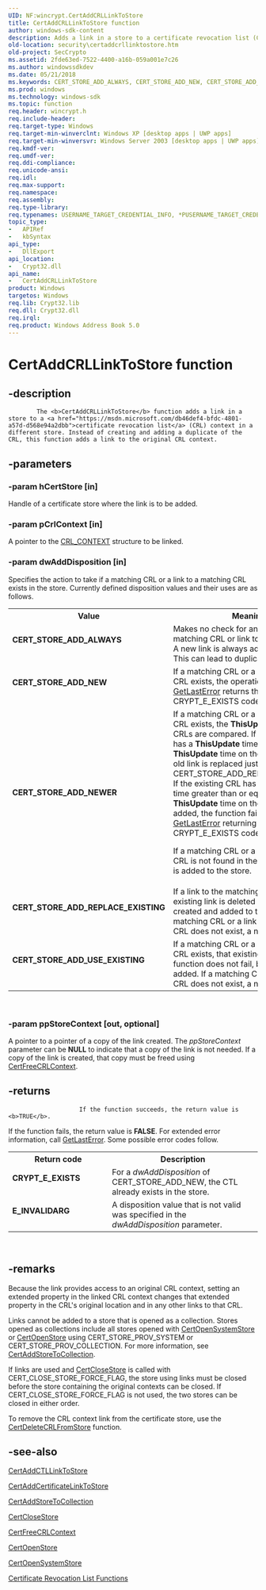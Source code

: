```yaml
---
UID: NF:wincrypt.CertAddCRLLinkToStore
title: CertAddCRLLinkToStore function
author: windows-sdk-content
description: Adds a link in a store to a certificate revocation list (CRL) context in a different store.
old-location: security\certaddcrllinktostore.htm
old-project: SecCrypto
ms.assetid: 2fde63ed-7522-4400-a16b-059a001e7c26
ms.author: windowssdkdev
ms.date: 05/21/2018
ms.keywords: CERT_STORE_ADD_ALWAYS, CERT_STORE_ADD_NEW, CERT_STORE_ADD_NEWER, CERT_STORE_ADD_REPLACE_EXISTING, CERT_STORE_ADD_USE_EXISTING, CertAddCRLLinkToStore, CertAddCRLLinkToStore function [Security], _crypto2_certaddcrllinktostore, security.certaddcrllinktostore, wincrypt/CertAddCRLLinkToStore
ms.prod: windows
ms.technology: windows-sdk
ms.topic: function
req.header: wincrypt.h
req.include-header: 
req.target-type: Windows
req.target-min-winverclnt: Windows XP [desktop apps | UWP apps]
req.target-min-winversvr: Windows Server 2003 [desktop apps | UWP apps]
req.kmdf-ver: 
req.umdf-ver: 
req.ddi-compliance: 
req.unicode-ansi: 
req.idl: 
req.max-support: 
req.namespace: 
req.assembly: 
req.type-library: 
req.typenames: USERNAME_TARGET_CREDENTIAL_INFO, *PUSERNAME_TARGET_CREDENTIAL_INFO
topic_type:
-	APIRef
-	kbSyntax
api_type:
-	DllExport
api_location:
-	Crypt32.dll
api_name:
-	CertAddCRLLinkToStore
product: Windows
targetos: Windows
req.lib: Crypt32.lib
req.dll: Crypt32.dll
req.irql: 
req.product: Windows Address Book 5.0
---
```


# CertAddCRLLinkToStore function


## -description



			The <b>CertAddCRLLinkToStore</b> function adds a link in a store to a <a href="https://msdn.microsoft.com/db46def4-bfdc-4801-a57d-d568e94a2dbb">certificate revocation list</a> (CRL) context in a different store. Instead of creating and adding a duplicate of the CRL, this function adds a link to the original CRL context.


## -parameters




### -param hCertStore [in]

Handle of a certificate store where the link is to be added.


### -param pCrlContext [in]

A pointer to the 
<a href="https://msdn.microsoft.com/cf7cabcd-b469-492a-b855-8870465ea1cc">CRL_CONTEXT</a> structure to be linked.


### -param dwAddDisposition [in]

Specifies the action to take if a matching CRL or a link to a matching CRL exists in the store. Currently defined disposition values and their uses are as follows.

<table>
<tr>
<th>Value</th>
<th>Meaning</th>
</tr>
<tr>
<td width="40%"><a id="CERT_STORE_ADD_ALWAYS"></a><a id="cert_store_add_always"></a><dl>
<dt><b>CERT_STORE_ADD_ALWAYS</b></dt>
</dl>
</td>
<td width="60%">
Makes no check for an existing matching CRL or link to a matching CRL. A new link is always added to the store. This can lead to duplicates in a store.

</td>
</tr>
<tr>
<td width="40%"><a id="CERT_STORE_ADD_NEW"></a><a id="cert_store_add_new"></a><dl>
<dt><b>CERT_STORE_ADD_NEW</b></dt>
</dl>
</td>
<td width="60%">
If a matching CRL or a link to a matching CRL exists, the operation fails. 
<a href="https://msdn.microsoft.com/d852e148-985c-416f-a5a7-27b6914b45d4">GetLastError</a> returns the CRYPT_E_EXISTS code.

</td>
</tr>
<tr>
<td width="40%"><a id="CERT_STORE_ADD_NEWER"></a><a id="cert_store_add_newer"></a><dl>
<dt><b>CERT_STORE_ADD_NEWER</b></dt>
</dl>
</td>
<td width="60%">
If a matching CRL or a link to a matching CRL exists, the <b>ThisUpdate</b> times on the CRLs are compared. If the existing CRL has a <b>ThisUpdate</b> time less than the <b>ThisUpdate</b> time on the new CRL, the old link is replaced just as with CERT_STORE_ADD_REPLACE_EXISTING. If the existing CRL has a <b>ThisUpdate</b> time greater than or equal to the <b>ThisUpdate</b> time on the CRL to be added, the function fails with 
<a href="https://msdn.microsoft.com/d852e148-985c-416f-a5a7-27b6914b45d4">GetLastError</a> returning the CRYPT_E_EXISTS code. 




If a matching CRL or a link to a matching CRL is not found in the store, a new link is added to the store.

</td>
</tr>
<tr>
<td width="40%"><a id="CERT_STORE_ADD_REPLACE_EXISTING"></a><a id="cert_store_add_replace_existing"></a><dl>
<dt><b>CERT_STORE_ADD_REPLACE_EXISTING</b></dt>
</dl>
</td>
<td width="60%">
If a link to the matching CRL exists, that existing link is deleted and a new link is created and added to the store. If a matching CRL or a link to a matching CRL does not exist, a new link is added.

</td>
</tr>
<tr>
<td width="40%"><a id="CERT_STORE_ADD_USE_EXISTING"></a><a id="cert_store_add_use_existing"></a><dl>
<dt><b>CERT_STORE_ADD_USE_EXISTING</b></dt>
</dl>
</td>
<td width="60%">
If a matching CRL or a link to a matching CRL exists, that existing link is used. The function does not fail, but no new link is added. If a matching CRL or link to a CRL does not exist, a new link is added.

</td>
</tr>
</table>
 


### -param ppStoreContext [out, optional]

A pointer to a pointer of a copy of the link created. The <i>ppStoreContext</i> parameter can be <b>NULL</b> to indicate that a copy of the link is not needed. If a copy of the link is created, that copy must be freed using 
<a href="https://msdn.microsoft.com/19a590a5-bd39-4bbe-ad86-4e648baa1ba8">CertFreeCRLContext</a>.


## -returns




						If the function succeeds, the return value is <b>TRUE</b>.

If the function fails, the return value is <b>FALSE</b>. For extended error information, call 
<a href="https://msdn.microsoft.com/d852e148-985c-416f-a5a7-27b6914b45d4">GetLastError</a>. Some possible error codes follow.

<table>
<tr>
<th>Return code</th>
<th>Description</th>
</tr>
<tr>
<td width="40%">
<dl>
<dt><b>CRYPT_E_EXISTS</b></dt>
</dl>
</td>
<td width="60%">
For a <i>dwAddDisposition</i> of CERT_STORE_ADD_NEW, the CTL already exists in the store.

</td>
</tr>
<tr>
<td width="40%">
<dl>
<dt><b>E_INVALIDARG</b></dt>
</dl>
</td>
<td width="60%">
A disposition value that is not valid was specified in the <i>dwAddDisposition</i> parameter.

</td>
</tr>
</table>
 




## -remarks



Because the link provides access to an original CRL context, setting an extended property in the linked CRL context changes that extended property in the CRL's original location and in any other links to that CRL.

Links cannot be added to a store that is opened as a collection. Stores opened as collections include all stores opened with 
<a href="https://msdn.microsoft.com/23699439-1a6c-4907-93fa-651024856be7">CertOpenSystemStore</a> or 
<a href="https://msdn.microsoft.com/4edccbfe-c0a8-442b-b6b7-51ef598e7c90">CertOpenStore</a> using CERT_STORE_PROV_SYSTEM or CERT_STORE_PROV_COLLECTION. For more information, see 
<a href="https://msdn.microsoft.com/ea848d74-c3ec-4166-90ea-121b33f7f318">CertAddStoreToCollection</a>.

If links are used and 
<a href="https://msdn.microsoft.com/a93fdd65-359e-4046-910d-347c3af01280">CertCloseStore</a> is called with CERT_CLOSE_STORE_FORCE_FLAG, the store using links must be closed before the store containing the original contexts can be closed. If CERT_CLOSE_STORE_FORCE_FLAG is not used, the two stores can be closed in either order.

To remove the CRL context link from the certificate store, use the  <a href="https://msdn.microsoft.com/eb542c25-8d2b-4427-8f2a-719b472613a5">CertDeleteCRLFromStore</a> function.




## -see-also




<a href="https://msdn.microsoft.com/c129aeae-69d9-440a-979d-e9e481c64538">CertAddCTLLinkToStore</a>



<a href="https://msdn.microsoft.com/bcbf7755-d0ce-4dd5-8462-72760364fdc3">CertAddCertificateLinkToStore</a>



<a href="https://msdn.microsoft.com/ea848d74-c3ec-4166-90ea-121b33f7f318">CertAddStoreToCollection</a>



<a href="https://msdn.microsoft.com/a93fdd65-359e-4046-910d-347c3af01280">CertCloseStore</a>



<a href="https://msdn.microsoft.com/19a590a5-bd39-4bbe-ad86-4e648baa1ba8">CertFreeCRLContext</a>



<a href="https://msdn.microsoft.com/4edccbfe-c0a8-442b-b6b7-51ef598e7c90">CertOpenStore</a>



<a href="https://msdn.microsoft.com/23699439-1a6c-4907-93fa-651024856be7">CertOpenSystemStore</a>



<a href="cryptography_functions.htm">Certificate Revocation List Functions</a>
 

 

